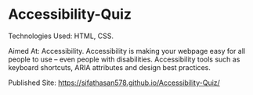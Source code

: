 # Accessibility-Quiz
Technologies Used: HTML, CSS. 

Aimed At: Accessibility. Accessibility is making your webpage easy for all people to use – even people with disabilities. Accessibility tools such as keyboard shortcuts, ARIA attributes and design best practices. 

Published Site: https://sifathasan578.github.io/Accessibility-Quiz/
